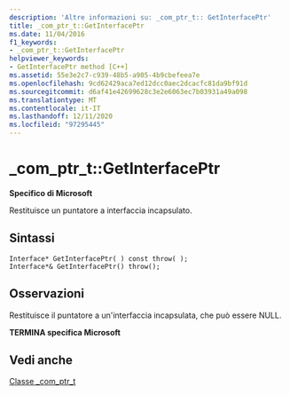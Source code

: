 ```yaml
---
description: 'Altre informazioni su: _com_ptr_t:: GetInterfacePtr'
title: _com_ptr_t::GetInterfacePtr
ms.date: 11/04/2016
f1_keywords:
- _com_ptr_t::GetInterfacePtr
helpviewer_keywords:
- GetInterfacePtr method [C++]
ms.assetid: 55e3e2c7-c939-48b5-a905-4b9cbefeea7e
ms.openlocfilehash: 9cd62429aca7ed12dcc0aec2dcacfc81da9bf91d
ms.sourcegitcommit: d6af41e42699628c3e2e6063ec7b03931a49a098
ms.translationtype: MT
ms.contentlocale: it-IT
ms.lasthandoff: 12/11/2020
ms.locfileid: "97295445"
---
```

# <a name="_com_ptr_tgetinterfaceptr"></a>_com_ptr_t::GetInterfacePtr

**Specifico di Microsoft**

Restituisce un puntatore a interfaccia incapsulato.

## <a name="syntax"></a>Sintassi

```
Interface* GetInterfacePtr( ) const throw( );
Interface*& GetInterfacePtr() throw();
```

## <a name="remarks"></a>Osservazioni

Restituisce il puntatore a un'interfaccia incapsulata, che può essere NULL.

**TERMINA specifica Microsoft**

## <a name="see-also"></a>Vedi anche

[Classe _com_ptr_t](../cpp/com-ptr-t-class.md)
